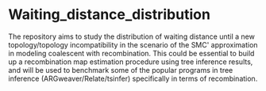 # Waiting_distance_distribution
The repository aims to study the distribution of waiting distance until a new topology/topology incompatibility in the scenario of the SMC' approximation in modeling coalescent with recombination. This could be essential to build up a recombination map estimation procedure using tree inference results, and will be used to benchmark some of the popular programs in tree inference (ARGweaver/Relate/tsinfer) specifically in terms of recombination.
